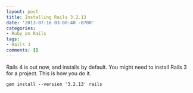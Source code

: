 ```yaml
---
layout: post
title: Installing Rails 3.2.13
date: '2013-07-16 03:00:40 -0700'
categories:
- Ruby on Rails
tags:
- Rails 3
comments: []
---
```


Rails 4 is out now, and installs by default. You might need to install Rails 3
for a project. This is how you do it.

``` shell
gem install --version '3.2.13' rails
```
